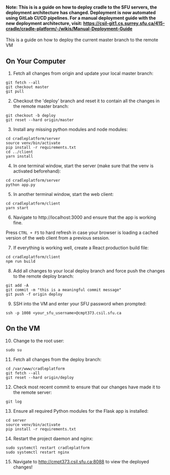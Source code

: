 #### Note: This is is a guide on how to deploy cradle to the SFU servers, the deployment architecture has changed. Deployment is now automated using GitLab CI/CD pipelines. For a manual deployment guide with the new deployment architecture, visit: https://csil-git1.cs.surrey.sfu.ca/415-cradle/cradle-platform/-/wikis/Manual-Deployment-Guide

This is a guide on how to deploy the current master branch to the remote VM

## On Your Computer

1. Fetch all changes from origin and update your local master branch:
```
git fetch --all
git checkout master
git pull
```

2. Checkout the 'deploy' branch and reset it to contain all the changes in the remote master branch:
```
git checkout -b deploy
git reset --hard origin/master
```

3. Install any missing python modules and node modules:
```
cd cradleplatform/server
source venv/bin/activate
pip install -r requirements.txt
cd ../client
yarn install
```

4. In one terminal window, start the server (make sure that the venv is activated beforehand):
```
cd cradleplatform/server
python app.py 
```

5. In another terminal window, start the web client:
```
cd cradleplatform/client
yarn start
```

6. Navigate to http://localhost:3000 and ensure that the app is working fine.

Press `CTRL + F5` to hard refresh in case your browser is loading a cached version of the web client from a previous session.

7. If everything is working well, create a React production build file:
```
cd cradleplatform/client
npm run build
```

8. Add all changes to your local deploy branch and force push the changes to the remote deploy branch:
```
git add -A
git commit -m "this is a meaningful commit message"
git push -f origin deploy
```

9. SSH into the VM and enter your SFU password when prompted:
```
ssh -p 1008 <your_sfu_username>@cmpt373.csil.sfu.ca
```

## On the VM

10. Change to the root user:
```
sudo su
```

11. Fetch all changes from the deploy branch:
```
cd /var/www/cradleplatform
git fetch --all
git reset --hard origin/deploy
```

12. Check most recent commit to ensure that our changes have made it to the remote server:
```
git log
```

13. Ensure all required Python modules for the Flask app is installed:
```
cd server
source venv/bin/activate
pip install -r requirements.txt
```

14. Restart the project daemon and nginx:
```
sudo systemctl restart cradleplatform
sudo systemctl restart nginx
```

15. Navigate to http://cmpt373.csil.sfu.ca:8088 to view the deployed changes!
